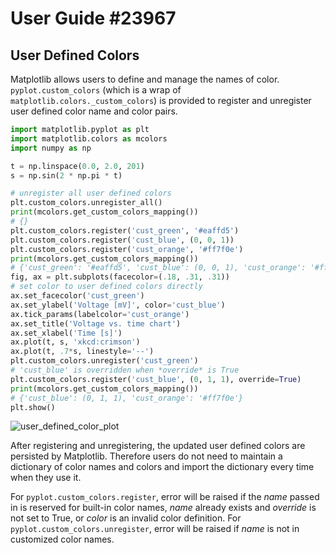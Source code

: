 # User Guide #23967

## User Defined Colors

Matplotlib allows users to define and manage the names of color. `pyplot.custom_colors` (which is a wrap of `matplotlib.colors._custom_colors`) is provided to register and unregister user defined color name and color pairs.

```python
import matplotlib.pyplot as plt
import matplotlib.colors as mcolors
import numpy as np

t = np.linspace(0.0, 2.0, 201)
s = np.sin(2 * np.pi * t)

# unregister all user defined colors
plt.custom_colors.unregister_all()
print(mcolors.get_custom_colors_mapping())
# {}
plt.custom_colors.register('cust_green', '#eaffd5')
plt.custom_colors.register('cust_blue', (0, 0, 1))
plt.custom_colors.register('cust_orange', '#ff7f0e')
print(mcolors.get_custom_colors_mapping())
# {'cust_green': '#eaffd5', 'cust_blue': (0, 0, 1), 'cust_orange': '#ff7f0e'}
fig, ax = plt.subplots(facecolor=(.18, .31, .31))
# set color to user defined colors directly
ax.set_facecolor('cust_green')
ax.set_ylabel('Voltage [mV]', color='cust_blue')
ax.tick_params(labelcolor='cust_orange')
ax.set_title('Voltage vs. time chart')
ax.set_xlabel('Time [s]')
ax.plot(t, s, 'xkcd:crimson')
ax.plot(t, .7*s, linestyle='--')
plt.custom_colors.unregister('cust_green')
# 'cust_blue' is overridden when *override* is True
plt.custom_colors.register('cust_blue', (0, 1, 1), override=True)
print(mcolors.get_custom_colors_mapping())
# {'cust_blue': (0, 1, 1), 'cust_orange': '#ff7f0e'}
plt.show()
```
![user_defined_color_plot](https://user-images.githubusercontent.com/57647309/230742533-e9fc38e4-e7b7-45bf-8d29-441ddc106c30.png)


After registering and unregistering, the updated user defined colors are persisted by Matplotlib. Therefore users do not need to maintain a dictionary of color names and colors and import the dictionary every time when they use it.

For `pyplot.custom_colors.register`, error will be raised if the *name* passed in is reserved for built-in color names, *name* already exists and *override* is not set to True, or *color* is an invalid color definition. For `pyplot.custom_colors.unregister`, error will be raised if *name* is not in customized color names.
